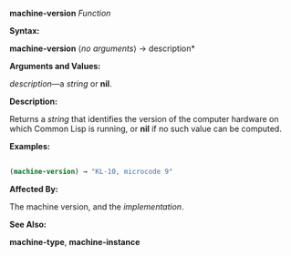 **machine-version** *Function* 



**Syntax:** 



**machine-version** ⟨*no arguments*⟩ → description* 



**Arguments and Values:** 



*description*—a *string* or **nil**. 



**Description:** 



Returns a *string* that identifies the version of the computer hardware on which Common Lisp is running, or **nil** if no such value can be computed. 







 



 



**Examples:**
```lisp
 
(machine-version) → "KL-10, microcode 9" 

```
**Affected By:** 



The machine version, and the *implementation*. 



**See Also:** 



**machine-type**, **machine-instance** 



